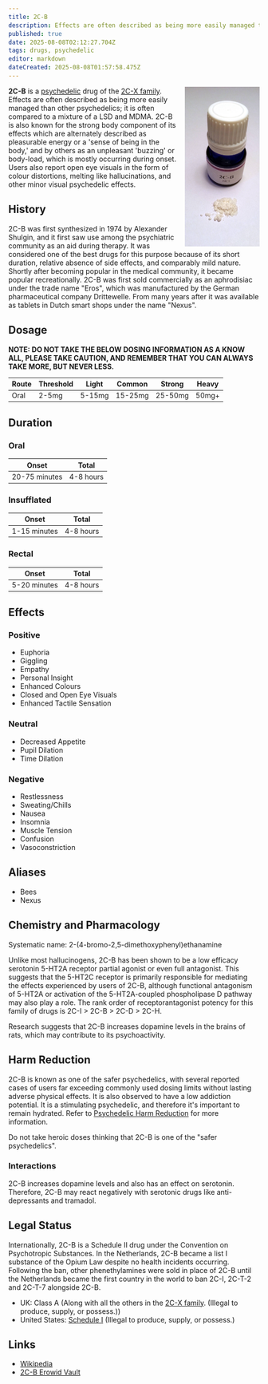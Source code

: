 ```yaml
---
title: 2C-B
description: Effects are often described as being more easily managed than other psychedelics; it is often compared to a mixture of a LSD and MDMA.
published: true
date: 2025-08-08T02:12:27.704Z
tags: drugs, psychedelic
editor: markdown
dateCreated: 2025-08-08T01:57:58.475Z
---
```


<img src="/assets/2cb.jpg" alt="2C-B vial and powder" width="150" style="float: right; margin-left: 10px;">

**2C-B** is a [psychedelic](/en/psychedelics) drug of the [2C-X family](/en/psychedelics/2c-x).
Effects are often described as being more easily managed than other psychedelics; it is often compared to a mixture of a LSD and MDMA.
2C-B is also known for the strong body component of its effects which are alternately described as pleasurable energy or a 'sense of being in the body,' and by others as an unpleasant 'buzzing' or body-load, which is mostly occurring during onset. Users also report open eye visuals in the form of colour distortions, melting like hallucinations, and other minor visual psychedelic effects.

## History

2C-B was first synthesized in 1974 by Alexander Shulgin, and it first saw use among the psychiatric community as an aid during therapy. It was considered one of the best drugs for this purpose because of its short duration, relative absence of side effects, and comparably mild nature. Shortly after becoming popular in the medical community, it became popular recreationally. 2C-B was first sold commercially as an aphrodisiac under the trade name "Eros", which was manufactured by the German pharmaceutical company Drittewelle. From many years after it was available as tablets in Dutch smart shops under the name "Nexus".

## Dosage

**NOTE: DO NOT TAKE THE BELOW DOSING INFORMATION AS A KNOW ALL, PLEASE TAKE CAUTION, AND REMEMBER THAT YOU CAN ALWAYS TAKE MORE, BUT NEVER LESS.**

| Route | Threshold | Light | Common | Strong | Heavy |
|-------|-----------|-------|---------|---------|--------|
| Oral | 2-5mg | 5-15mg | 15-25mg | 25-50mg | 50mg+ |

## Duration

### Oral
| Onset | Total |
|-------|--------|
| 20-75 minutes | 4-8 hours |

### Insufflated
| Onset | Total |
|-------|--------|
| 1-15 minutes | 4-8 hours |

### Rectal
| Onset | Total |
|-------|--------|
| 5-20 minutes | 4-8 hours |

## Effects

### Positive

* Euphoria
* Giggling
* Empathy
* Personal Insight
* Enhanced Colours
* Closed and Open Eye Visuals
* Enhanced Tactile Sensation

### Neutral

* Decreased Appetite
* Pupil Dilation
* Time Dilation

### Negative

* Restlessness
* Sweating/Chills
* Nausea
* Insomnia
* Muscle Tension
* Confusion
* Vasoconstriction

## Aliases

* Bees
* Nexus

## Chemistry and Pharmacology

Systematic name: 2-(4-bromo-2,5-dimethoxyphenyl)ethanamine

Unlike most hallucinogens, 2C-B has been shown to be a low efficacy serotonin 5-HT2A receptor partial agonist or even full antagonist. This suggests that the 5-HT2C receptor is primarily responsible for mediating the effects experienced by users of 2C-B, although functional antagonism of 5-HT2A or activation of the 5-HT2A-coupled phospholipase D pathway may also play a role. The rank order of receptorantagonist potency for this family of drugs is 2C-I > 2C-B > 2C-D > 2C-H.

Research suggests that 2C-B increases dopamine levels in the brains of rats, which may contribute to its psychoactivity.

## Harm Reduction

2C-B is known as one of the safer psychedelics, with several reported cases of users far exceeding commonly used dosing limits without lasting adverse physical effects. It is also observed to have a low addiction potential. It is a stimulating psychedelic, and therefore it's important to remain hydrated. Refer to [Psychedelic Harm Reduction](/en/psychedelics#harm-reduction) for more information.

Do not take heroic doses thinking that 2C-B is one of the "safer psychedelics".

### Interactions

2C-B increases dopamine levels and also has an effect on serotonin. Therefore, 2C-B may react negatively with serotonic drugs like anti-depressants and tramadol.

## Legal Status

Internationally, 2C-B is a Schedule II drug under the Convention on Psychotropic Substances. In the Netherlands, 2C-B became a list I substance of the Opium Law despite no health incidents occurring. Following the ban, other phenethylamines were sold in place of 2C-B until the Netherlands became the first country in the world to ban 2C-I, 2C-T-2 and 2C-T-7 alongside 2C-B.

* UK: Class A (Along with all the others in the [2C-X family](/en/psychedelics/2c-x). (Illegal to produce, supply, or possess.))
* United States: [Schedule I](http://www.justice.gov/dea/druginfo/ds.shtml) (Illegal to produce, supply, or possess.)

## Links

* [Wikipedia](https://en.wikipedia.org/wiki/2C-B)
* [2C-B Erowid Vault](https://www.erowid.org/chemicals/2cb/2cb.shtml)